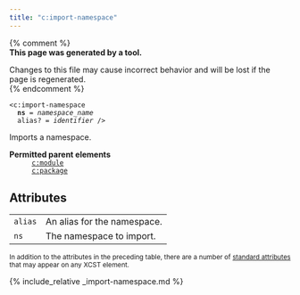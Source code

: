 ```yaml
---
title: "c:import-namespace"
---
```


{% comment %}  
**This page was generated by a tool.**  

Changes to this file may cause incorrect behavior and will be lost if the page is
regenerated.  
{% endcomment %}

<div class="ref-element-syntax language-xml highlighter-rouge"><pre class="highlight"><code><span class="nt">&lt;c:import-namespace</span>
  <b>ns</b> = <i title="Namespace name.">namespace_name</i>
  <span>alias</span>? = <i title="Identifier.">identifier</i> /&gt;</code></pre></div>
<p>Imports a namespace.</p>
<dl>
   <dt><b>Permitted parent elements</b></dt>
   <dd><a href="module.html"><code>c:module</code></a></dd>
   <dd><a href="package.html"><code>c:package</code></a></dd>
</dl>
<h2 id="attributes">Attributes</h2>
<div class="table-responsive">
   <table class="ref-attribs">
      <tr>
         <td><code>alias</code></td>
         <td>An alias for the namespace.</td>
      </tr>
      <tr>
         <td><code>ns</code></td>
         <td>The namespace to import.</td>
      </tr>
   </table>
</div>
<p><small>
      In addition to the attributes in the preceding table, there are a number of <a href="../docs/standard-attributes.html">standard attributes</a> that may appear on any XCST element.
      </small></p>

{% include_relative _import-namespace.md %}

